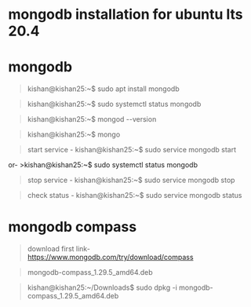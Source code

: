 # mongodb installation for ubuntu lts 20.4

# mongodb

>kishan@kishan25:~$ sudo apt install mongodb

>kishan@kishan25:~$ sudo systemctl status mongodb

>kishan@kishan25:~$ mongod --version

>kishan@kishan25:~$ mongo

>start service - kishan@kishan25:~$ sudo service mongodb start

or- >kishan@kishan25:~$ sudo systemctl status mongodb

>stop service - kishan@kishan25:~$ sudo service mongodb stop

>check status - kishan@kishan25:~$ sudo service mongodb status

# mongodb compass
>download first link-https://www.mongodb.com/try/download/compass

>mongodb-compass_1.29.5_amd64.deb

>kishan@kishan25:~/Downloads$ sudo dpkg -i mongodb-compass_1.29.5_amd64.deb   

